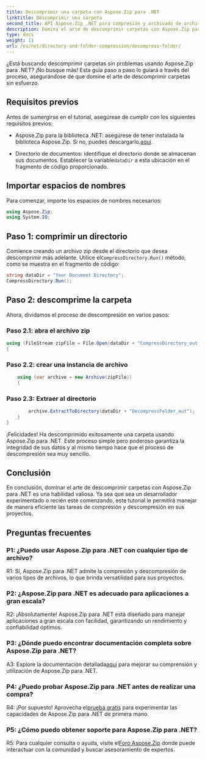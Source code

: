 ```yaml
---
title: Descomprimir una carpeta con Aspose.Zip para .NET
linktitle: Descomprimir una carpeta
second_title: API Aspose.Zip .NET para compresión y archivado de archivos
description: Domina el arte de descomprimir carpetas con Aspose.Zip para .NET. Maneje sin esfuerzo las tareas de compresión en sus proyectos.
type: docs
weight: 11
url: /es/net/directory-and-folder-compression/decompress-folder/
---
```

¿Está buscando descomprimir carpetas sin problemas usando Aspose.Zip para .NET? ¡No busque más! Esta guía paso a paso lo guiará a través del proceso, asegurándose de que domine el arte de descomprimir carpetas sin esfuerzo.

## Requisitos previos

Antes de sumergirse en el tutorial, asegúrese de cumplir con los siguientes requisitos previos:

-  Aspose.Zip para la biblioteca .NET: asegúrese de tener instalada la biblioteca Aspose.Zip. Si no, puedes descargarlo.[aquí](https://releases.aspose.com/zip/net/).

-  Directorio de documentos: identifique el directorio donde se almacenan sus documentos. Establecer la variable`dataDir` a esta ubicación en el fragmento de código proporcionado.

## Importar espacios de nombres

Para comenzar, importe los espacios de nombres necesarios:

```csharp
using Aspose.Zip;
using System.IO;
```

## Paso 1: comprimir un directorio

 Comience creando un archivo zip desde el directorio que desea descomprimir más adelante. Utilice el`CompressDirectory.Run()` método, como se muestra en el fragmento de código:

```csharp
string dataDir = "Your Document Directory";
CompressDirectory.Run();
```

## Paso 2: descomprime la carpeta

Ahora, dividamos el proceso de descompresión en varios pasos:

### Paso 2.1: abra el archivo zip

```csharp
using (FileStream zipFile = File.Open(dataDir + "CompressDirectory_out.zip", FileMode.Open))
{
```

### Paso 2.2: crear una instancia de archivo

```csharp
	using (var archive = new Archive(zipFile))
	{
```

### Paso 2.3: Extraer al directorio

```csharp
		archive.ExtractToDirectory(dataDir + "DecompressFolder_out");
	}
}
```

¡Felicidades! Ha descomprimido exitosamente una carpeta usando Aspose.Zip para .NET. Este proceso simple pero poderoso garantiza la integridad de sus datos y al mismo tiempo hace que el proceso de descompresión sea muy sencillo.

## Conclusión

En conclusión, dominar el arte de descomprimir carpetas con Aspose.Zip para .NET es una habilidad valiosa. Ya sea que sea un desarrollador experimentado o recién esté comenzando, este tutorial le permitirá manejar de manera eficiente las tareas de compresión y descompresión en sus proyectos.

## Preguntas frecuentes

### P1: ¿Puedo usar Aspose.Zip para .NET con cualquier tipo de archivo?

R1: Sí, Aspose.Zip para .NET admite la compresión y descompresión de varios tipos de archivos, lo que brinda versatilidad para sus proyectos.

### P2: ¿Aspose.Zip para .NET es adecuado para aplicaciones a gran escala?

R2: ¡Absolutamente! Aspose.Zip para .NET está diseñado para manejar aplicaciones a gran escala con facilidad, garantizando un rendimiento y confiabilidad óptimos.

### P3: ¿Dónde puedo encontrar documentación completa sobre Aspose.Zip para .NET?

 A3: Explore la documentación detallada[aquí](https://reference.aspose.com/zip/net/) para mejorar su comprensión y utilización de Aspose.Zip para .NET.

### P4: ¿Puedo probar Aspose.Zip para .NET antes de realizar una compra?

 R4: ¡Por supuesto! Aprovecha el[prueba gratis](https://releases.aspose.com/) para experimentar las capacidades de Aspose.Zip para .NET de primera mano.

### P5: ¿Cómo puedo obtener soporte para Aspose.Zip para .NET?

 R5: Para cualquier consulta o ayuda, visite el[Foro Aspose.Zip](https://forum.aspose.com/c/zip/37) donde puede interactuar con la comunidad y buscar asesoramiento de expertos.